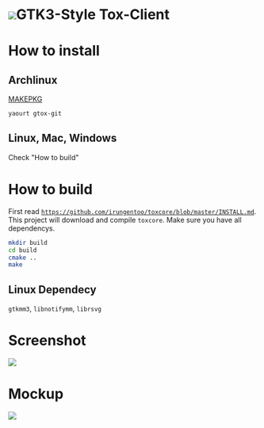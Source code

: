 <h1><img src="https://rawgit.com/KoKuToru/gTox/master/Icons/icon_128.svg">GTK3-Style Tox-Client</h1>

How to install
============
Archlinux
------------
<a href="https://aur.archlinux.org/packages/gtox-git/">MAKEPKG</a>
```bash
yaourt gtox-git
```
Linux, Mac, Windows
------------
Check "How to build"

How to build
============
First read <a href="https://github.com/irungentoo/toxcore/blob/master/INSTALL.md">`https://github.com/irungentoo/toxcore/blob/master/INSTALL.md`</a>.<br />
This project will download and compile `toxcore`.
Make sure you have all dependencys.

```bash
mkdir build
cd build
cmake ..
make
```

Linux Dependecy
-----------
`gtkmm3`, `libnotifymm`, `librsvg`

Screenshot
============
<img src="https://rawgit.com/KoKuToru/gTox/master/20141012.png">

Mockup
============
<img src="https://rawgit.com/KoKuToru/gTox/master/mockup.svg">

